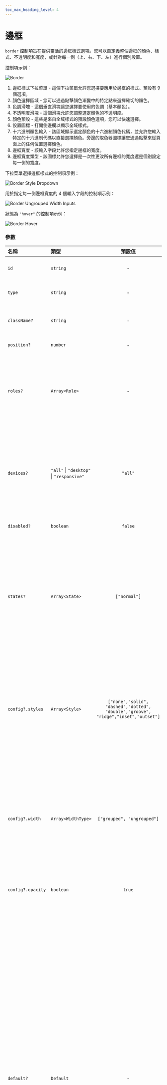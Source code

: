 ```yaml
---
toc_max_heading_level: 4
---
```


# 邊框

`border` 控制項旨在提供靈活的邊框樣式選項。您可以自定義整個邊框的顏色、樣式、不透明度和寬度，或針對每一側（上、右、下、左）進行個別設置。

控制項示例：

![Border](/img/controls/border.png)

1. 邊框樣式下拉菜單 - 這個下拉菜單允許您選擇要應用於邊框的樣式。預設有 9 個選項。
2. 顏色選擇區域 - 您可以通過點擊顏色漸變中的特定點來選擇確切的顏色。
3. 色調滑塊 - 這個垂直滑塊讓您選擇要使用的色調（基本顏色）。
4. 不透明度滑塊 - 這個滑塊允許您調整選定顏色的不透明度。
5. 顏色預設 - 這些是來自全域樣式的預設顏色選項，您可以快速選擇。
6. 設置圖標 - 打開側邊欄以顯示全域樣式。
7. 十六進制顏色輸入 - 該區域顯示選定顏色的十六進制顏色代碼，並允許您輸入特定的十六進制代碼以直接選擇顏色。旁邊的取色器圖標讓您通過點擊來從頁面上的任何位置選擇顏色。
8. 邊框寬度 - 該輸入字段允許您指定邊框的寬度。
9. 邊框寬度類型 - 該圖標允許您選擇是一次性更改所有邊框的寬度還是個別設定每一側的寬度。

下拉菜單選擇邊框樣式的控制項示例：

![Border Style Dropdown](/img/controls/border-style-dropdown.png)

用於指定每一側邊框寬度的 4 個輸入字段的控制項示例：

![Border Ungrouped Width Inputs](/img/controls/border-width-type.png)

狀態為 `"hover"` 的控制項示例：

![Border Hover](/img/controls/border-hover.png)

### 參數

| 名稱              | 類型                                     |                                                預設值                                                | 描述                                                                                                                                                                                                                                                                                                                                                                                                                                                                                                                                                                                                                                                                                                                                                                                                                                |
| :---------------- | :--------------------------------------- | :--------------------------------------------------------------------------------------------------: | :---------------------------------------------------------------------------------------------------------------------------------------------------------------------------------------------------------------------------------------------------------------------------------------------------------------------------------------------------------------------------------------------------------------------------------------------------------------------------------------------------------------------------------------------------------------------------------------------------------------------------------------------------------------------------------------------------------------------------------------------------------------------------------------------------------------------------------- |
| `id`              | `string`                                 |                                                  -                                                   | 邊框控制項的識別碼，用於保存您的數據                                                                                                                                                                                                                                                                                                                                                                                                                                                                                                                                                                                                                                                                                                                                                                                                |
| `type`            | `string`                                 |                                                  -                                                   | 類型應為 `"border"` 以使用此控制項                                                                                                                                                                                                                                                                                                                                                                                                                                                                                                                                                                                                                                                                                                                                                                                                  |
| `className?`      | `string`                                 |                                                  -                                                   | 控制項的自定義 CSS 類名。可用於修改控制項樣式。                                                                                                                                                                                                                                                                                                                                                                                                                                                                                                                                                                                                                                                                                                                                                                                     |
| `position?`       | `number`                                 |                                                  -                                                   | 控制項在工具欄中的位置                                                                                                                                                                                                                                                                                                                                                                                                                                                                                                                                                                                                                                                                                                                                                                                                              |
| `roles?`          | `Array<Role>`                            |                                                  -                                                   | 只有當當前用戶的角色與提供的數組中的角色匹配時，才會渲染控制項。 <br /> <br /> **`type Role = "admin" \| "viewer" \| "editor" \| "designer" \| "manager"`**                                                                                                                                                                                                                                                                                                                                                                                                                                                                                                                                                                                                                                                                         |
| `devices?`        | `"all"` \| `"desktop"` \| `"responsive"` |                                               `"all"`                                                | 定義控制項將在哪些設備上呈現。 `"all"` 在所有設備上渲染控制項。 `"desktop"` 僅在桌面設備上渲染控制項。 `"responsive"` 在平板電腦和移動設備上渲染控制項                                                                                                                                                                                                                                                                                                                                                                                                                                                                                                                                                                                                                                                                              |
| `disabled?`       | `boolean`                                |                                               `false`                                                | 配置控制項的禁用或啟用條件                                                                                                                                                                                                                                                                                                                                                                                                                                                                                                                                                                                                                                                                                                                                                                                                          |
| `states?`         | `Array<State>`                           |                                             `["normal"]`                                             | 根據元素的狀態允許不同的樣式 <br/> <br/> <b>`State = "normal" \| "hover" \| "active"`</b> <br/> <br/> `"normal"` - 元素的正常狀態， <br/> `"hover"` - 當元素被懸停時的狀態， <br/> `"active"` - 當元素處於活動狀態時的狀態（例如，當前頁面在分頁中）                                                                                                                                                                                                                                                                                                                                                                                                                                                                                                                                                                                |
| `config?.styles`  | `Array<Style>`                           | `["none","solid",`<br/>`"dashed","dotted",`<br/>`"double","groove",`<br/>`"ridge","inset","outset"]` | 定義可以應用的邊框樣式。預設包含 9 種樣式，這些都是 CSS `border-style` 值 <br/> <br/> <b>`Style = "none" \| "solid" \| "dashed" \| "dashed" \| "dotted" \| "double" \| "groove" \| "ridge" \| "inset" \| "outset"`</b>                                                                                                                                                                                                                                                                                                                                                                                                                                                                                                                                                                                                              |
| `config?.width`   | `Array<WidthType>`                       |                                      `["grouped", "ungrouped"]`                                      | 允許指定邊框寬度是否可以針對每一側單獨更改或整體更改 <br/> <br/> <b>`WidthType = "grouped" \| "ungrouped"`</b> <br/><br/> `"grouped"` - 允許一次性更改所有側邊框的寬度， <br/> `"ungrouped"` - 允許針對每一側單獨更改邊框寬度                                                                                                                                                                                                                                                                                                                                                                                                                                                                                                                                                                                                       |
| `config?.opacity` | `boolean`                                |                                                `true`                                                | 控制是否可以更改邊框的不透明度                                                                                                                                                                                                                                                                                                                                                                                                                                                                                                                                                                                                                                                                                                                                                                                                      |
| `default?`        | `Default`                                |                                                  -                                                   | 控制項的預設值。 <br/> <br/> <b>`Default: {`<br/>&nbsp;`colorHex: string;`<br/>&nbsp;`colorOpacity: number;`<br/>&nbsp;`colorPalette: string;`<br/>&nbsp;`style: string;`<br/>&nbsp;`widthType: "grouped" \| "ungrouped";`<br/>&nbsp;`width: number;`<br/>&nbsp;`topWidth: number;`<br/>&nbsp;`rightWidth: number;`<br/>&nbsp;`bottomWidth: number;`<br/>&nbsp;`leftWidth: number;`<br/>`}`</b> <br/> <br/> `colorHex` - 邊框的十六進制顏色； <br/>`colorOpacity` - 指定邊框的不透明度； <br/>`colorPalette` - 來自全域樣式的預定義調色板； <br/>`style` - 當前邊框樣式； <br/>`widthType` - 當前寬度類型； <br/>`width` - 應用於所有邊框的值（當 `"widthType"` 為 `"grouped"` 時變更）； <br/>`topWidth` - 上邊框的寬度； <br/>`rightWidth` - 右邊框的寬度； <br/>`bottomWidth` - 下邊框的寬度； <br/>`leftWidth` - 左邊框的寬度； |
| `selector?`       | `string`                                 |                                                  -                                                   | 要應用樣式的 CSS 選擇器                                                                                                                                                                                                                                                                                                                                                                                                                                                                                                                                                                                                                                                                                                                                                                                                             |
| `style?`          | `function`                               |                                                  -                                                   | 該函數根據控制項的值生成 CSS 輸出。參數是一個包含 `value` 鍵的對象，該鍵持有控制項的當前值。該函數返回一個具有 CSS 選擇器鍵和 CSS 屬性值的對象。 <pre>`style: ({value}) => {`<br/> `return {`<br/> &nbsp;`"{{WRAPPER}} .brz-button": {`<br/> &nbsp; &nbsp;`"border": "1px solid red",`<br/> &nbsp; `},`<br/> &nbsp;`"{{WRAPPER}} .brz-button:hover": {`<br/> &nbsp; &nbsp;`"border": "2px solid red",`<br/> &nbsp; `}`<br/> `}`<br/>`}`</pre> <br/> `{{WRAPPER}}` 是應用樣式的基本選擇器。 |

### 使用方法

1. **邊框樣式**：通過下拉菜單選擇適合的邊框樣式。
2. **邊框顏色**：
   - 使用顏色選擇區域或十六進制顏色輸入框選擇顏色。
   - 調整色調和不透明度滑塊以獲得所需顏色。
3. **邊框寬度**：
   - 使用邊框寬度輸入框設置邊框寬度。
   - 選擇是否對所有邊框進行整體設定還是單獨設定每一側。
4. **應用樣式**：根據需求，將選擇的邊框樣式和顏色應用到選定元素上。
